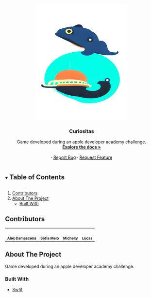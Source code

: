 
<!-- PROJECT LOGO -->
<br />
<p align="center">
  <a href="https://github.com/github_username/repo_name">
    <img src="./curiositas/Assets.xcassets/logo.imageset/teste 4@3x.png" alt="Logo" width="300" height="380">
  </a>

  <h3 align="center">Curiositas</h3>

  <p align="center">
Game developed during an apple developer academy challenge.
    <br />
    <a href="https://github.com/iamichelly/curiositas"><strong>Explore the docs »</strong></a>
    <br />
    <br />
    ·
    <a href="https://github.com/iamichelly/curiositas/issues?q=is%3Aopen+is%3Aissue">Report Bug</a>
    ·
    <a href="https://github.com/iamichelly/curiositas/issues?q=is%3Aopen+is%3Aissue">Request Feature</a>
  </p>
</p>


<!-- TABLE OF CONTENTS -->
<details open="open">
  <summary><h2 style="display: inline-block">Table of Contents</h2></summary>
  <ol>
    <li><a href="#contributors">Contributors</a></li>
    <li>
      <a href="#about-the-project">About The Project</a>
      <ul>
        <li><a href="#built-with">Built With</a></li>
      </ul>
    </li>
  </ol>
</details>

## Contributors


<table>
  <tr>
<td align="center"><a href="https://github.com/apfdamascena"><img src="https://avatars.githubusercontent.com/u/52205263?s=400&u=033c62df4cc4f73b3010473faf859919019679af&v=4" width="100px;" alt=""/><br /><sub><b>Alex Damascena</b></sub></a><br/></td>

<td align="center"><a href="https://github.com/Sofiamdl"><img src="https://avatars.githubusercontent.com/u/52216863?v=4" width="100px;" alt=""/><br /><sub><b>Sofia Melo</b></sub></a><br/></td>

<td align="center"><a href="https://github.com/iamichelly"><img src="https://avatars.githubusercontent.com/u/58438143?v=4" width="100px;" alt=""/><br /><sub><b>Michelly</b></sub></a><br/></td>
<td align="center"><a href="https://github.com/lucasrsv"><img src="https://avatars.githubusercontent.com/u/43002509?v=4" width="100px;" alt=""/><br /><sub><b>Lucas</b></sub></a><br/></td>

</tr>
 </table>

## About The Project

Game developed during an apple developer academy challenge.

### Built With

* [ Swfit ]( https://developer.apple.com/documentation/uikit )
